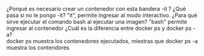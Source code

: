 ¿Porqué es necesario crear un contenedor con esta bandera -it ? ¿Qué pasa si no le pongo -it?
   "it", permite ingresar al modo interactivo.
¿Para qué sirve ejecutar el comando bash al ejecutar una imagen?
    "bash" permite ingresar al contenedor
¿Cuál es la diferencia entre docker ps y docker ps -a?	
docker ps muestra los contenedores ejecutados, miestras que docker ps -a muestra los contendores
